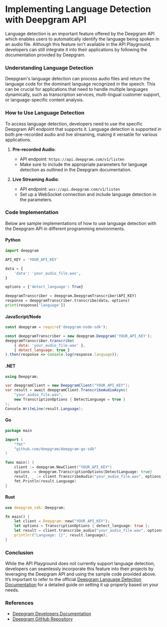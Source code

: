 # Implementing Language Detection with Deepgram API

Language detection is an important feature offered by the Deepgram API which enables users to automatically identify the language being spoken in an audio file. Although this feature isn't available in the API Playground, developers can still integrate it into their applications by following the documentation provided by Deepgram.

### Understanding Language Detection

Deepgram's language detection can process audio files and return the language code for the dominant language recognized in the speech. This can be crucial for applications that need to handle multiple languages dynamically, such as transcription services, multi-lingual customer support, or language-specific content analysis.

### How to Use Language Detection

To access language detection, developers need to use the specific Deepgram API endpoint that supports it. Language detection is supported in both pre-recorded audio and live streaming, making it versatile for various applications.

1. **Pre-recorded Audio**:
   - API endpoint: `https://api.deepgram.com/v1/listen`
   - Make sure to include the appropriate parameters for language detection as outlined in the Deepgram documentation.
   
2. **Live Streaming Audio**:
   - API endpoint: `wss://api.deepgram.com/v1/listen`
   - Set up a WebSocket connection and include language detection in the parameters.

### Code Implementation

Below are sample implementations of how to use language detection with the Deepgram API in different programming environments.

#### Python

```python
import deepgram

API_KEY = 'YOUR_API_KEY'

data = {
    'data': 'your_audio_file.wav',
}

options = {'detect_language': True}

deepgramTranscriber = deepgram.DeepgramTranscriber(API_KEY)
response = deepgramTranscriber.transcribe(data, options)
print(response['language'])
```

#### JavaScript/Node

```javascript
const deepgram = require('deepgram-node-sdk');

const deepgramTranscriber = new deepgram.Deepgram('YOUR_API_KEY');
deepgramTranscriber.transcribe(
    { data: 'your_audio_file.wav' },
    { detect_language: true }
).then(response => console.log(response.language));
```

#### .NET

```csharp
using Deepgram;

var deepgramClient = new DeepgramClient("YOUR_API_KEY");
var result = await deepgramClient.TranscribeAudioAsync(
    "your_audio_file.wav",
    new TranscriptionOptions { DetectLanguage = true }
);
Console.WriteLine(result.Language);
```

#### Go

```go
package main

import (
    "fmt"
    "github.com/deepgram/deepgram-go-sdk"
)

func main() {
    client := deepgram.NewClient("YOUR_API_KEY")
    options := deepgram.TranscriptionOptions{DetectLanguage: true}
    result, _ := client.TranscribeAudio("your_audio_file.wav", options)
    fmt.Println(result.Language)
}
```

#### Rust

```rust
use deepgram_sdk::Deepgram;

fn main() {
    let client = Deepgram::new("YOUR_API_KEY");
    let options = TranscriptionOptions { detect_language: true };
    let result = client.transcribe_audio("your_audio_file.wav", options).unwrap();
    println!("Language: {}", result.language);
}
```

### Conclusion

While the API Playground does not currently support language detection, developers can seamlessly incorporate this feature into their projects by leveraging the Deepgram API and using the sample code provided above. It’s important to refer to the official [Deepgram Language Detection Documentation](https://developers.deepgram.com/docs/language-detection) for a detailed guide on setting it up properly based on your needs.

### References
- [Deepgram Developers Documentation](https://developers.deepgram.com/docs/language-detection)
- [Deepgram GitHub Repository](https://github.com/deepgram)